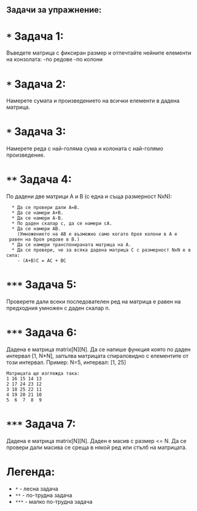 ## Задачи за упражнение:

# `*` Задача 1:
   Въведете матрица с фиксиран размер и отпечтайте нейните елементи на конзолата:
       -по редове
       -по колони
	    
# `*` Задача 2:
   Намерете сумата и произведението на всички елементи в дадена матрица.

# `*` Задача 3:
   Намерете реда с най-голяма сума и колоната с най-голямо произведение.

# `**` Задача 4:
   По дадени две матрици А и B (с една и съща размерност NxN):
   
      * Да се провери дали A=B.
      * Да се намери A+B.
      * Да се намери A-B.
      * По даден скалар c, да се намери cA.
      * Да се намери AB.
        (Умножението на AB е възможно само когато броя колони в A е
	 равен на броя редове в B.)
      * Да се намери транспонираната матрица на A.
      * Да се провери, че за всяка дадена матрица C с размерност NxN e в сила:
        - (A+B)C = AC + BC

# `***` Задача 5:
   Проверете дали всеки последователен ред на матрица е равен на предходния умножен с даден скалар n.


# `***` Задача 6:
  Дадена е матрица matrix[N][N]. Да се напише функция която по даден интервал [1, N*N],
  запълва матрицата спираловидно с елементите от този интервал.
  Пример:
    N=5, интервал: [1, 25]

    Матрицата ще изглежда така:
    1 16 15 14 13
    2 17 24 23 12
    3 18 25 22 11
    4 19 20 21 10
    5  6  7  8  9

# `***` Задача 7:
   Дадена е матрица matrix[N][N]. Даден е масив с размер <= N.
   Да се провери дали масива се среща в някой ред или стълб на матрицата.

# Легенда:
  - `*`   - лесна задача
  - `**`  - по-трудна задача
  - `***` - малко по-трудна задача